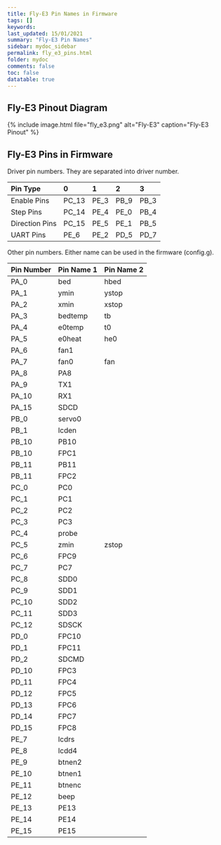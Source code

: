 ```yaml
---
title: Fly-E3 Pin Names in Firmware
tags: []
keywords: 
last_updated: 15/01/2021
summary: "Fly-E3 Pin Names"
sidebar: mydoc_sidebar
permalink: fly_e3_pins.html
folder: mydoc
comments: false
toc: false
datatable: true
---
```


## Fly-E3 Pinout Diagram

{% include image.html file="fly_e3.png" alt="Fly-E3" caption="Fly-E3 Pinout" %}

## Fly-E3 Pins in Firmware

Driver pin numbers. They are separated into driver number.

<div class="datatable-begin"></div>

|Pin Type|0|1|2|3|
| :------------- |:-------------|:-------------|:-------------|:-------------|
|Enable Pins|PC_13|PE_3|PB_9|PB_3|
|Step Pins|PC_14|PE_4|PE_0|PB_4|
|Direction Pins|PC_15|PE_5|PE_1|PB_5|
|UART Pins|PE_6|PE_2|PD_5|PD_7|

<div class="datatable-end"></div>

Other pin numbers. Either name can be used in the firmware (config.g).

<div class="datatable-begin"></div>

|Pin Number|Pin Name 1|Pin Name 2|
| :------------- |:-------------|:-------------|
|PA_0|bed|hbed|
|PA_1|ymin|ystop|
|PA_2|xmin|xstop|
|PA_3|bedtemp|tb|
|PA_4|e0temp|t0|
|PA_5|e0heat|he0|
|PA_6|fan1||
|PA_7|fan0|fan|
|PA_8|PA8||
|PA_9|TX1||
|PA_10|RX1||
|PA_15|SDCD||
|PB_0|servo0||
|PB_1|lcden||
|PB_10|PB10||
|PB_10|FPC1||
|PB_11|PB11||
|PB_11|FPC2||
|PC_0|PC0||
|PC_1|PC1||
|PC_2|PC2||
|PC_3|PC3||
|PC_4|probe||
|PC_5|zmin|zstop|
|PC_6|FPC9||
|PC_7|PC7||
|PC_8|SDD0||
|PC_9|SDD1||
|PC_10|SDD2||
|PC_11|SDD3||
|PC_12|SDSCK||
|PD_0|FPC10||
|PD_1|FPC11||
|PD_2|SDCMD||
|PD_10|FPC3||
|PD_11|FPC4||
|PD_12|FPC5||
|PD_13|FPC6||
|PD_14|FPC7||
|PD_15|FPC8||
|PE_7|lcdrs||
|PE_8|lcdd4||
|PE_9|btnen2||
|PE_10|btnen1||
|PE_11|btnenc||
|PE_12|beep||
|PE_13|PE13||
|PE_14|PE14||
|PE_15|PE15||

<div class="datatable-end"></div>